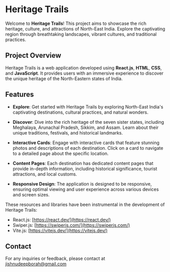 # Heritage Trails

Welcome to **Heritage Trails**! This project aims to showcase the rich heritage, culture, and attractions of North-East India. Explore the captivating region through breathtaking landscapes, vibrant cultures, and traditional practices.

## Project Overview

Heritage Trails is a web application developed using **React.js**, **HTML**, **CSS**, and **JavaScript**. It provides users with an immersive experience to discover the unique heritage of the North-Eastern states of India.

## Features

- **Explore**: Get started with Heritage Trails by exploring North-East India's captivating destinations, cultural practices, and natural wonders.

- **Discover**: Dive into the rich heritage of the seven sister states, including Meghalaya, Arunachal Pradesh, Sikkim, and Assam. Learn about their unique traditions, festivals, and historical landmarks.

- **Interactive Cards**: Engage with interactive cards that feature stunning photos and descriptions of each destination. Click on a card to navigate to a detailed page about the specific location.

- **Content Pages**: Each destination has dedicated content pages that provide in-depth information, including historical significance, tourist attractions, and local customs.

- **Responsive Design**: The application is designed to be responsive, ensuring optimal viewing and user experience across various devices and screen sizes.

These resources and libraries have been instrumental in the development of Heritage Trails:

- React.js: [https://react.dev/](https://react.dev/)
- Swiper.js: [https://swiperjs.com/](https://swiperjs.com/)
- Vite.js: [https://vitejs.dev/](https://vitejs.dev/)

## Contact

For any inquiries or feedback, please contact at jishnudeepborah@gmail.com

